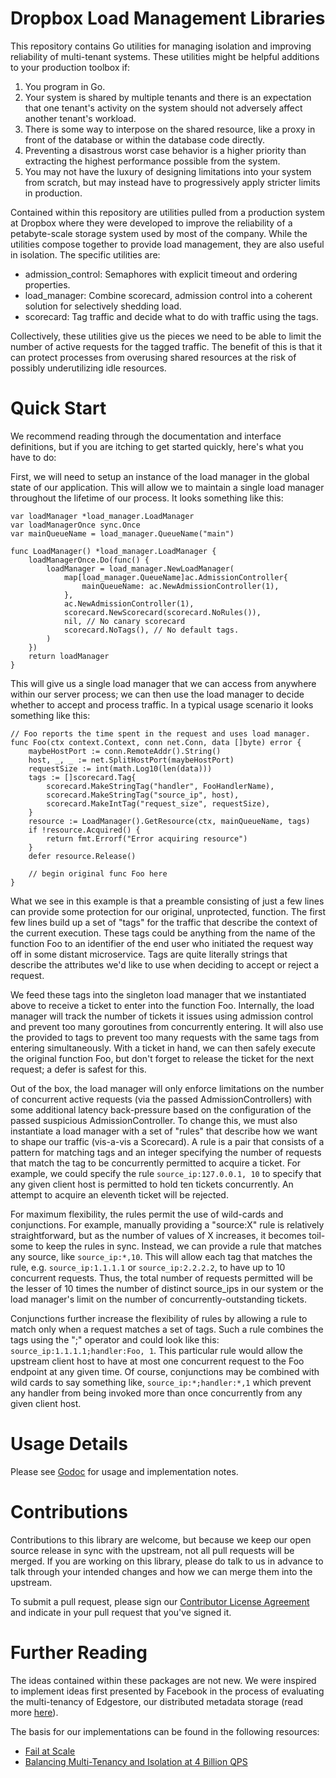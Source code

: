 Dropbox Load Management Libraries
=================================

This repository contains Go utilities for managing isolation and improving
reliability of multi-tenant systems.  These utilities might be helpful
additions to your production toolbox if:

 1. You program in Go.
 2. Your system is shared by multiple tenants and there is an expectation that
    one tenant's activity on the system should not adversely affect another
    tenant's workload.
 3. There is some way to interpose on the shared resource, like a proxy in front
    of the database or within the database code directly.
 4. Preventing a disastrous worst case behavior is a higher priority than
    extracting the highest performance possible from the system.
 5. You may not have the luxury of designing limitations into your system from
    scratch, but may instead have to progressively apply stricter limits in
    production.

Contained within this repository are utilities pulled from a production system
at Dropbox where they were developed to improve the reliability of a
petabyte-scale storage system used by most of the company.  While the
utilities compose together to provide load management, they are also useful in
isolation.  The specific utilities are:

 - admission_control: Semaphores with explicit timeout and ordering
   properties.
 - load_manager: Combine scorecard, admission control into a coherent
   solution for selectively shedding load.
 - scorecard: Tag traffic and decide what to do with traffic using the tags.

Collectively, these utilities give us the pieces we need to be able to limit
the number of active requests for the tagged traffic.  The benefit of this is
that it can protect processes from overusing shared resources at the risk of
possibly underutilizing idle resources.

Quick Start
===========

We recommend reading through the documentation and interface definitions, but if
you are itching to get started quickly, here's what you have to do:

First, we will need to setup an instance of the load manager in the global state
of our application.  This will allow we to maintain a single load manager
throughout the lifetime of our process.  It looks something like this:

```
var loadManager *load_manager.LoadManager
var loadManagerOnce sync.Once
var mainQueueName = load_manager.QueueName("main")

func LoadManager() *load_manager.LoadManager {
    loadManagerOnce.Do(func() {
        loadManager = load_manager.NewLoadManager(
            map[load_manager.QueueName]ac.AdmissionController{
                mainQueueName: ac.NewAdmissionController(1),
            },
            ac.NewAdmissionController(1),
            scorecard.NewScorecard(scorecard.NoRules()),
            nil, // No canary scorecard
            scorecard.NoTags(), // No default tags.
        )
    })
    return loadManager
}
```

This will give us a single load manager that we can access from anywhere
within our server process; we can then use the load manager to decide whether
to accept and process traffic.  In a typical usage scenario it looks something
like this:

```
// Foo reports the time spent in the request and uses load manager.
func Foo(ctx context.Context, conn net.Conn, data []byte) error {
	maybeHostPort := conn.RemoteAddr().String()
	host, _, _ := net.SplitHostPort(maybeHostPort)
    requestSize := int(math.Log10(len(data)))
    tags := []scorecard.Tag{
        scorecard.MakeStringTag("handler", FooHandlerName),
        scorecard.MakeStringTag("source_ip", host),
        scorecard.MakeIntTag("request_size", requestSize),
    }
    resource := LoadManager().GetResource(ctx, mainQueueName, tags)
    if !resource.Acquired() {
        return fmt.Errorf("Error acquiring resource")
    }
    defer resource.Release()

    // begin original func Foo here
}
```

What we see in this example is that a preamble consisting of just a few lines
can provide some protection for our original, unprotected, function.  The
first few lines build up a set of "tags" for the traffic that describe the
context of the current execution.  These tags could be anything from the name
of the function Foo to an identifier of the end user who initiated the request
way off in some distant microservice.  Tags are quite literally strings that
describe the attributes we'd like to use when deciding to accept or reject a
request.

We feed these tags into the singleton load manager that we instantiated above
to receive a ticket to enter into the function Foo.  Internally, the load
manager will track the number of tickets it issues using admission control and
prevent too many goroutines from concurrently entering.  It will also use the
provided to tags to prevent too many requests with the same tags from entering
simultaneously.  With a ticket in hand, we can then safely execute the
original function Foo, but don't forget to release the ticket for the next
request; a defer is safest for this.

Out of the box, the load manager will only enforce limitations on the number of
concurrent active requests (via the passed AdmissionControllers) with some
additional latency back-pressure based on the configuration of the passed
suspicious AdmissionController.  To change this, we must also instantiate a load
manager with a set of "rules" that describe how we want to shape our traffic
(vis-a-vis a Scorecard). A rule is a pair that consists of a pattern for
matching tags and an integer specifying the number of requests that match the
tag to be concurrently permitted to acquire a ticket.  For example, we could
specify the rule `source_ip:127.0.0.1, 10` to specify that any given client host
is permitted to hold ten tickets concurrently.  An attempt to acquire an
eleventh ticket will be rejected.

For maximum flexibility, the rules permit the use of wild-cards and
conjunctions.  For example, manually providing a "source:X" rule is relatively
straightforward, but as the number of values of X increases, it becomes
toil-some to keep the rules in sync.  Instead, we can provide a rule that
matches any source, like `source_ip:*,10`.  This will allow each tag that
matches the rule, e.g. `source_ip:1.1.1.1` or `source_ip:2.2.2.2`, to have up to
10 concurrent requests.  Thus, the total number of requests permitted will be
the lesser of 10 times the number of distinct source_ips in our system or the
load manager's limit on the number of concurrently-outstanding tickets.

Conjunctions further increase the flexibility of rules by allowing a rule to
match only when a request matches a set of tags.  Such a rule combines the tags
using the ";" operator and could look like this: `source_ip:1.1.1.1;handler:Foo, 1`.
This particular rule would allow the upstream client host to have at most one
concurrent request to the Foo endpoint at any given time.  Of course,
conjunctions may be combined with wild cards to say something like,
`source_ip:*;handler:*,1` which prevent any handler from being invoked more than
once concurrently from any given client host.

Usage Details
======================

Please see [Godoc](https://godoc.org/github.com/dropbox/load_management) for
usage and implementation notes.

Contributions
=============

Contributions to this library are welcome, but because we keep our open source
release in sync with the upstream, not all pull requests will be merged.  If
you are working on this library, please do talk to us in advance to talk
through your intended changes and how we can merge them into the upstream.

To submit a pull request, please sign our [Contributor License
Agreement](https://opensource.dropbox.com/cla/) and indicate in your pull
request that you've signed it.

Further Reading
===============

The ideas contained within these packages are not new. We were inspired to
implement ideas first presented by Facebook in the process of evaluating the
multi-tenancy of Edgestore, our distributed metadata storage (read more
[here](https://blogs.dropbox.com/tech/2016/08/reintroducing-edgestore/)).

The basis for our implementations can be found in the following resources:
 - [Fail at Scale](https://queue.acm.org/detail.cfm?id=2839461)
 - [Balancing Multi-Tenancy and Isolation at 4 Billion QPS](https://youtu.be/dATHiDHS3Mo?t=18m52s)
